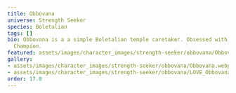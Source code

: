 ```yaml
---
title: Obbovana
universe: Strength Seeker
species: Boletalian
tags: []
bio: Obbovana is a a simple Boletalian temple caretaker. Obsessed with the Radiant
  Champion.
featured: assets/images/character_images/strength-seeker/obbovana/Obbovana.webp
gallery:
- assets/images/character_images/strength-seeker/obbovana/Obbovana.webp
- assets/images/character_images/strength-seeker/obbovana/LOVE_Obbovana.webp
order: 17.0
---
```

